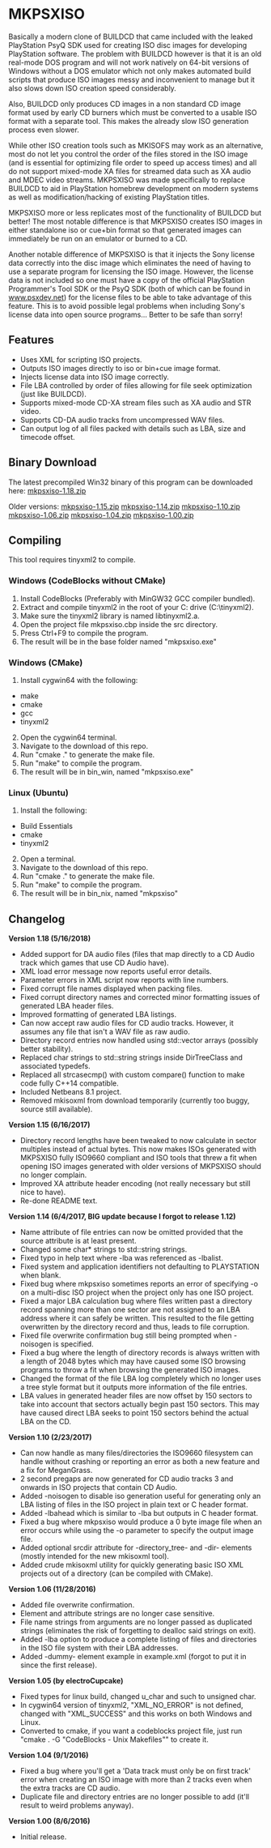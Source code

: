 # MKPSXISO
Basically a modern clone of BUILDCD that came included with the leaked PlayStation PsyQ SDK used for creating ISO disc images for developing PlayStation software. The problem with BUILDCD however is that it is an old real-mode DOS program and will not work natively on 64-bit versions of Windows without a DOS emulator which not only makes automated build scripts that produce ISO images messy and inconvenient to manage but it also slows down ISO creation speed considerably.

Also, BUILDCD only produces CD images in a non standard CD image format used by early CD burners which must be converted to a usable ISO format with a separate tool. This makes the already slow ISO generation process even slower.

While other ISO creation tools such as MKISOFS may work as an alternative, most do not let you control the order of the files stored in the ISO image (and is essential for optimizing file order to speed up access times) and all do not support mixed-mode XA files for streamed data such as XA audio and MDEC video streams. MKPSXISO was made specifically to replace BUILDCD to aid in PlayStation homebrew development on modern systems as well as modification/hacking of existing PlayStation titles.

MKPSXISO more or less replicates most of the functionality of BUILDCD but better! The most notable difference is that MKPSXISO creates ISO images in either standalone iso or cue+bin format so that generated images can immediately be run on an emulator or burned to a CD.

Another notable difference of MKPSXISO is that it injects the Sony license data correctly into the disc image which eliminates the need of having to use a separate program for licensing the ISO image. However, the license data is not included so one must have a copy of the official PlayStation Programmer's Tool SDK or the PsyQ SDK (both of which can be found in www.psxdev.net) for the license files to be able to take advantage of this feature. This is to avoid possible legal problems when including Sony's license data into open source programs... Better to be safe than sorry!

## Features
* Uses XML for scripting ISO projects.
* Outputs ISO images directly to iso or bin+cue image format.
* Injects license data into ISO image correctly.
* File LBA controlled by order of files allowing for file seek optimization (just like BUILDCD).
* Supports mixed-mode CD-XA stream files such as XA audio and STR video.
* Supports CD-DA audio tracks from uncompressed WAV files.
* Can output log of all files packed with details such as LBA, size and timecode offset.

## Binary Download
The latest precompiled Win32 binary of this program can be downloaded here:
[mkpsxiso-1.18.zip](http://lameguy64.github.io/mkpsxiso/mkpsxiso-1.18.zip)

Older versions:
[mkpsxiso-1.15.zip](http://lameguy64.github.io/mkpsxiso/mkpsxiso-1.15.zip)
[mkpsxiso-1.14.zip](http://lameguy64.github.io/mkpsxiso/mkpsxiso-1.14.zip)
[mkpsxiso-1.10.zip](http://lameguy64.github.io/mkpsxiso/mkpsxiso-1.10.zip)
[mkpsxiso-1.06.zip](http://lameguy64.github.io/mkpsxiso/mkpsxiso-1.06.zip)
[mkpsxiso-1.04.zip](http://lameguy64.github.io/mkpsxiso/mkpsxiso-1.04.zip)
[mkpsxiso-1.00.zip](http://lameguy64.github.io/mkpsxiso/mkpsxiso-1.00.zip)

## Compiling
This tool requires tinyxml2 to compile.

### Windows (CodeBlocks without CMake)
1. Install CodeBlocks (Preferably with MinGW32 GCC compiler bundled).
2. Extract and compile tinyxml2 in the root of your C: drive (C:\tinyxml2).
3. Make sure the tinyxml2 library is named libtinyxml2.a.
3. Open the project file mkpsxiso.cbp inside the src directory.
4. Press Ctrl+F9 to compile the program.
5. The result will be in the base folder named "mkpsxiso.exe"

### Windows (CMake)
1. Install cygwin64 with the following:
  * make
  * cmake
  * gcc
  * tinyxml2
2. Open the cygwin64 terminal.
3. Navigate to the download of this repo.
4. Run "cmake ." to generate the make file.
5. Run "make" to compile the program.
6. The result will be in bin_win, named "mkpsxiso.exe"

### Linux (Ubuntu)
1. Install the following:
  * Build Essentials
  * cmake
  * tinyxml2
2. Open a terminal.
3. Navigate to the download of this repo.
4. Run "cmake ." to generate the make file.
5. Run "make" to compile the program.
6. The result will be in bin_nix, named "mkpsxiso"

## Changelog

**Version 1.18 (5/16/2018)**
* Added support for DA audio files (files that map directly to a CD Audio track which games that use CD Audio have).
* XML load error message now reports useful error details.
* Parameter errors in XML script now reports with line numbers.
* Fixed corrupt file names displayed when packing files.
* Fixed corrupt directory names and corrected minor formatting issues of generated LBA header files.
* Improved formatting of generated LBA listings.
* Can now accept raw audio files for CD audio tracks. However, it assumes any file that isn't a WAV file as raw audio.
* Directory record entries now handled using std::vector arrays (possibly better stability).
* Replaced char strings to std::string strings inside DirTreeClass and associated typedefs.
* Replaced all strcasecmp() with custom compare() function to make code fully C++14 compatible.
* Included Netbeans 8.1 project.
* Removed mkisoxml from download temporarily (currently too buggy, source still available).

**Version 1.15 (6/16/2017)**
* Directory record lengths have been tweaked to now calculate in sector multiples instead of actual bytes. This now makes ISOs generated with MKPSXISO fully ISO9660 compliant and ISO tools that threw a fit when opening ISO images generated with older versions of MKPSXISO should no longer complain.
* Improved XA attribute header encoding (not really necessary but still nice to have).
* Re-done README text.

**Version 1.14 (6/4/2017, BIG update because I forgot to release 1.12)**
* Name attribute of file entries can now be omitted provided that the source attribute is at least present.
* Changed some char* strings to std::string strings.
* Fixed typo in help text where -lba was referenced as -lbalist.
* Fixed system and application identifiers not defaulting to PLAYSTATION when blank.
* Fixed bug where mkpsxiso sometimes reports an error of specifying -o on a multi-disc ISO project when the project only has one ISO project.
* Fixed a major LBA calculation bug where files written past a directory record spanning more than one sector are not assigned to an LBA address where it can safely be written. This resulted to the file getting overwritten by the directory record and thus, leads to file corruption.
* Fixed file overwrite confirmation bug still being prompted when -noisogen is specified.
* Fixed a bug where the length of directory records is always written with a length of 2048 bytes which may have caused some ISO browsing programs to throw a fit when browsing the generated ISO images.
* Changed the format of the file LBA log completely which no longer uses a tree style format but it outputs more information of the file entries.
* LBA values in generated header files are now offset by 150 sectors to take into account that sectors actually begin past 150 sectors. This may have caused direct LBA seeks to point 150 sectors behind the actual LBA on the CD.

**Version 1.10 (2/23/2017)**
* Can now handle as many files/directories the ISO9660 filesystem can handle without crashing or reporting an error as both a new feature and a fix for MeganGrass.
* 2 second pregaps are now generated for CD audio tracks 3 and onwards in ISO projects that contain CD Audio.
* Added -noisogen to disable iso generation useful for generating only an LBA listing of files in the ISO project in plain text or C header format.
* Added -lbahead which is similar to -lba but outputs in C header format.
* Fixed a bug where mkpsxiso would produce a 0 byte image file when an error occurs while using the -o parameter to specify the output image file.
* Added optional srcdir attribute for -directory_tree- and -dir- elements (mostly intended for the new mkisoxml tool).
* Added crude mkisoxml utility for quickly generating basic ISO XML projects out of a directory (can be compiled with CMake).

**Version 1.06 (11/28/2016)**
* Added file overwrite confirmation.
* Element and attribute strings are no longer case sensitive.
* File name strings from arguments are no longer passed as duplicated strings (eliminates the risk of forgetting to dealloc said strings on exit).
* Added -lba option to produce a complete listing of files and directories in the ISO file system with their LBA addresses.
* Added -dummy- element example in example.xml (forgot to put it in since the first release).

**Version 1.05 (by electroCupcake)**
* Fixed types for linux build, changed u_char and such to unsigned char.
* In cygwin64 version of tinyxml2, "XML_NO_ERROR" is not defined, changed with "XML_SUCCESS" and this works on both Windows and Linux.
* Converted to cmake, if you want a codeblocks project file, just run "cmake . -G "CodeBlocks - Unix Makefiles"" to create it.

**Version 1.04 (9/1/2016)**
* Fixed a bug where you'll get a 'Data track must only be on first track' error when creating an ISO image with more than 2 tracks even when the extra tracks are CD audio.
* Duplicate file and directory entries are no longer possible to add (it'll result to weird problems anyway).

**Version 1.00 (8/6/2016)**
* Initial release.
